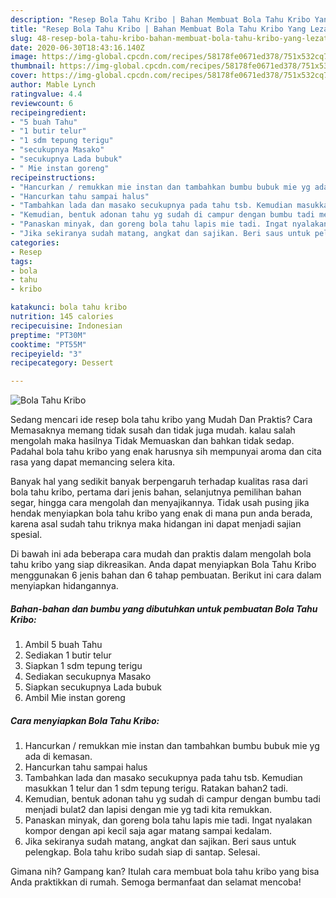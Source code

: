 ```yaml
---
description: "Resep Bola Tahu Kribo | Bahan Membuat Bola Tahu Kribo Yang Lezat"
title: "Resep Bola Tahu Kribo | Bahan Membuat Bola Tahu Kribo Yang Lezat"
slug: 48-resep-bola-tahu-kribo-bahan-membuat-bola-tahu-kribo-yang-lezat
date: 2020-06-30T18:43:16.140Z
image: https://img-global.cpcdn.com/recipes/58178fe0671ed378/751x532cq70/bola-tahu-kribo-foto-resep-utama.jpg
thumbnail: https://img-global.cpcdn.com/recipes/58178fe0671ed378/751x532cq70/bola-tahu-kribo-foto-resep-utama.jpg
cover: https://img-global.cpcdn.com/recipes/58178fe0671ed378/751x532cq70/bola-tahu-kribo-foto-resep-utama.jpg
author: Mable Lynch
ratingvalue: 4.4
reviewcount: 6
recipeingredient:
- "5 buah Tahu"
- "1 butir telur"
- "1 sdm tepung terigu"
- "secukupnya Masako"
- "secukupnya Lada bubuk"
- " Mie instan goreng"
recipeinstructions:
- "Hancurkan / remukkan mie instan dan tambahkan bumbu bubuk mie yg ada di kemasan."
- "Hancurkan tahu sampai halus"
- "Tambahkan lada dan masako secukupnya pada tahu tsb. Kemudian masukkan 1 telur dan 1 sdm tepung terigu. Ratakan bahan2 tadi."
- "Kemudian, bentuk adonan tahu yg sudah di campur dengan bumbu tadi menjadi bulat2 dan lapisi dengan mie yg tadi kita remukkan."
- "Panaskan minyak, dan goreng bola tahu lapis mie tadi. Ingat nyalakan kompor dengan api kecil saja agar matang sampai kedalam."
- "Jika sekiranya sudah matang, angkat dan sajikan. Beri saus untuk pelengkap. Bola tahu kribo sudah siap di santap. Selesai."
categories:
- Resep
tags:
- bola
- tahu
- kribo

katakunci: bola tahu kribo 
nutrition: 145 calories
recipecuisine: Indonesian
preptime: "PT30M"
cooktime: "PT55M"
recipeyield: "3"
recipecategory: Dessert

---
```



![Bola Tahu Kribo](https://img-global.cpcdn.com/recipes/58178fe0671ed378/751x532cq70/bola-tahu-kribo-foto-resep-utama.jpg)

Sedang mencari ide resep bola tahu kribo yang Mudah Dan Praktis? Cara Memasaknya memang tidak susah dan tidak juga mudah. kalau salah mengolah maka hasilnya Tidak Memuaskan dan bahkan tidak sedap. Padahal bola tahu kribo yang enak harusnya sih mempunyai aroma dan cita rasa yang dapat memancing selera kita.

Banyak hal yang sedikit banyak berpengaruh terhadap kualitas rasa dari bola tahu kribo, pertama dari jenis bahan, selanjutnya pemilihan bahan segar, hingga cara mengolah dan menyajikannya. Tidak usah pusing jika hendak menyiapkan bola tahu kribo yang enak di mana pun anda berada, karena asal sudah tahu triknya maka hidangan ini dapat menjadi sajian spesial.




Di bawah ini ada beberapa cara mudah dan praktis dalam mengolah bola tahu kribo yang siap dikreasikan. Anda dapat menyiapkan Bola Tahu Kribo menggunakan 6 jenis bahan dan 6 tahap pembuatan. Berikut ini cara dalam menyiapkan hidangannya.

<!--inarticleads1-->

##### Bahan-bahan dan bumbu yang dibutuhkan untuk pembuatan Bola Tahu Kribo:

1. Ambil 5 buah Tahu
1. Sediakan 1 butir telur
1. Siapkan 1 sdm tepung terigu
1. Sediakan secukupnya Masako
1. Siapkan secukupnya Lada bubuk
1. Ambil  Mie instan goreng




<!--inarticleads2-->

##### Cara menyiapkan Bola Tahu Kribo:

1. Hancurkan / remukkan mie instan dan tambahkan bumbu bubuk mie yg ada di kemasan.
1. Hancurkan tahu sampai halus
1. Tambahkan lada dan masako secukupnya pada tahu tsb. Kemudian masukkan 1 telur dan 1 sdm tepung terigu. Ratakan bahan2 tadi.
1. Kemudian, bentuk adonan tahu yg sudah di campur dengan bumbu tadi menjadi bulat2 dan lapisi dengan mie yg tadi kita remukkan.
1. Panaskan minyak, dan goreng bola tahu lapis mie tadi. Ingat nyalakan kompor dengan api kecil saja agar matang sampai kedalam.
1. Jika sekiranya sudah matang, angkat dan sajikan. Beri saus untuk pelengkap. Bola tahu kribo sudah siap di santap. Selesai.




Gimana nih? Gampang kan? Itulah cara membuat bola tahu kribo yang bisa Anda praktikkan di rumah. Semoga bermanfaat dan selamat mencoba!
